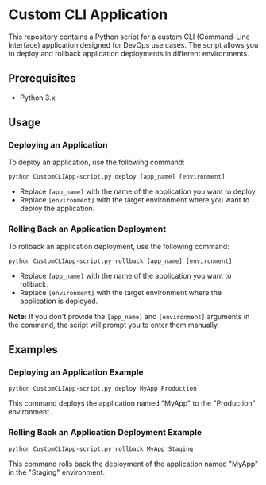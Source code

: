 # Custom CLI Application
This repository contains a Python script for a custom CLI (Command-Line Interface) application designed for DevOps use cases. The script allows you to deploy and rollback application deployments in different environments.

## Prerequisites
- Python 3.x

## Usage

### Deploying an Application
To deploy an application, use the following command:
```
python CustomCLIApp-script.py deploy [app_name] [environment]
```
- Replace `[app_name]` with the name of the application you want to deploy.
- Replace `[environment]` with the target environment where you want to deploy the application.

### Rolling Back an Application Deployment
To rollback an application deployment, use the following command:
```
python CustomCLIApp-script.py rollback [app_name] [environment]
```
- Replace `[app_name]` with the name of the application you want to rollback.
- Replace `[environment]` with the target environment where the application is deployed.

**Note:** If you don't provide the `[app_name]` and `[environment]` arguments in the command, the script will prompt you to enter them manually.

## Examples
### Deploying an Application Example
```
python CustomCLIApp-script.py deploy MyApp Production
```
This command deploys the application named "MyApp" to the "Production" environment.

### Rolling Back an Application Deployment Example
```
python CustomCLIApp-script.py rollback MyApp Staging
```
This command rolls back the deployment of the application named "MyApp" in the "Staging" environment.
